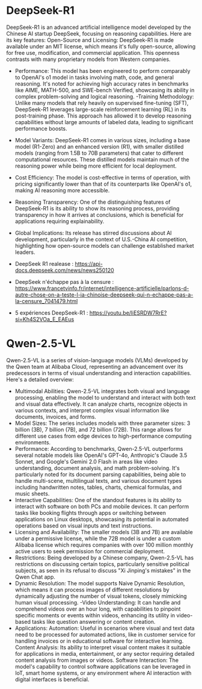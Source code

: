 # DeepSeek-R1

DeepSeek-R1 is an advanced artificial intelligence model developed by the Chinese AI startup DeepSeek, focusing on reasoning capabilities. Here are its key features:
Open-Source and Licensing: DeepSeek-R1 is made available under an MIT license, which means it's fully open-source, allowing for free use, modification, and commercial application. This openness contrasts with many proprietary models from Western companies.
  - Performance: This model has been engineered to perform comparably to OpenAI's o1 model in tasks involving math, code, and general reasoning. It's noted for achieving high accuracy rates in benchmarks like AIME, MATH-500, and SWE-bench Verified, showcasing its ability in complex problem-solving and logical reasoning.
  -Training Methodology: Unlike many models that rely heavily on supervised fine-tuning (SFT), DeepSeek-R1 leverages large-scale reinforcement learning (RL) in its post-training phase. This approach has allowed it to develop reasoning capabilities without large amounts of labeled data, leading to significant performance boosts.
  - Model Variants: DeepSeek-R1 comes in various sizes, including a base model (R1-Zero) and an enhanced version (R1), with smaller distilled models (ranging from 1.5B to 70B parameters) that cater to different computational resources. These distilled models maintain much of the reasoning power while being more efficient for local deployment.
  - Cost Efficiency: The model is cost-effective in terms of operation, with pricing significantly lower than that of its counterparts like OpenAI's o1, making AI reasoning more accessible.
  - Reasoning Transparency: One of the distinguishing features of DeepSeek-R1 is its ability to show its reasoning process, providing transparency in how it arrives at conclusions, which is beneficial for applications requiring explainability.
  - Global Implications: Its release has stirred discussions about AI development, particularly in the context of U.S.-China AI competition, highlighting how open-source models can challenge established market leaders.

  - DeepSeek R1 realease : https://api-docs.deepseek.com/news/news250120
  - DeepSeek n'échappe pas à la censure : https://www.francetvinfo.fr/internet/intelligence-artificielle/parlons-d-autre-chose-on-a-teste-l-ia-chinoise-deepseek-qui-n-echappe-pas-a-la-censure_7041479.html
  - 5 expériences DeepSeek-R1 : https://youtu.be/liESRDW7RrE?si=Kh4S2VOa_E_EAEus

# Qwen-2.5-VL
Qwen-2.5-VL is a series of vision-language models (VLMs) developed by the Qwen team at Alibaba Cloud, representing an advancement over its predecessors in terms of visual understanding and interaction capabilities. Here's a detailed overview:
  - Multimodal Abilities: Qwen-2.5-VL integrates both visual and language processing, enabling the model to understand and interact with both text and visual data effectively. It can analyze charts, recognize objects in various contexts, and interpret complex visual information like documents, invoices, and forms.
  - Model Sizes: The series includes models with three parameter sizes: 3 billion (3B), 7 billion (7B), and 72 billion (72B). This range allows for different use cases from edge devices to high-performance computing environments.
  - Performance: According to benchmarks, Qwen-2.5-VL outperforms several notable models like OpenAI's GPT-4o, Anthropic's Claude 3.5 Sonnet, and Google's Gemini 2.0 Flash in areas like video understanding, document analysis, and math problem-solving. It's particularly noted for its document parsing capabilities, being able to handle multi-scene, multilingual texts, and various document types including handwritten notes, tables, charts, chemical formulas, and music sheets.
  - Interactive Capabilities: One of the standout features is its ability to interact with software on both PCs and mobile devices. It can perform tasks like booking flights through apps or switching between applications on Linux desktops, showcasing its potential in automated operations based on visual inputs and text instructions.
  - Licensing and Availability: The smaller models (3B and 7B) are available under a permissive license, while the 72B model is under a custom Alibaba license which requires companies with over 100 million monthly active users to seek permission for commercial deployment.
  - Restrictions: Being developed by a Chinese company, Qwen-2.5-VL has restrictions on discussing certain topics, particularly sensitive political subjects, as seen in its refusal to discuss "Xi Jinping's mistakes" in the Qwen Chat app.
  - Dynamic Resolution: The model supports Naive Dynamic Resolution, which means it can process images of different resolutions by dynamically adjusting the number of visual tokens, closely mimicking human visual processing.
  -Video Understanding: It can handle and comprehend videos over an hour long, with capabilities to pinpoint specific moments or events within videos, enhancing its utility in video-based tasks like question answering or content creation.
  - Applications:
Automation: Useful in scenarios where visual and text data need to be processed for automated actions, like in customer service for handling invoices or in educational software for interactive learning.
Content Analysis: Its ability to interpret visual content makes it suitable for applications in media, entertainment, or any sector requiring detailed content analysis from images or videos.
Software Interaction: The model's capability to control software applications can be leveraged in IoT, smart home systems, or any environment where AI interaction with digital interfaces is beneficial.


